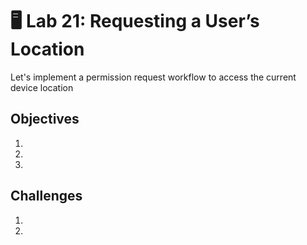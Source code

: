 # 🖥 Lab 21: Requesting a User’s Location
Let's implement a permission request workflow to access the current device location

## Objectives
1.
2.
3.

## Challenges
1.
2.